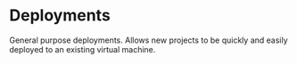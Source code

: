 # Deployments
General purpose deployments. Allows new projects to be quickly and easily deployed to an existing virtual machine.
